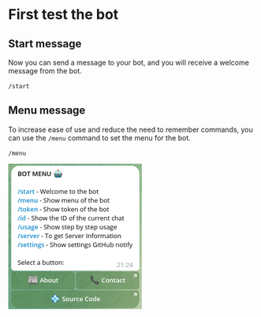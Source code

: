# First test the bot

## Start message

Now you can send a message to your bot, and you will receive a welcome message from the bot.

```textmate
/start
```

[//]: # (![start]&#40;../images/start.png&#41;)

## Menu message

To increase ease of use and reduce the need to remember commands, you can use the `/menu` command to set the menu for the bot.

```textmate
/menu
```

![menu](../images/menu.png)
